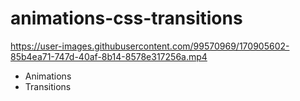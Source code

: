 # animations-css-transitions

https://user-images.githubusercontent.com/99570969/170905602-85b4ea71-747d-40af-8b14-8578e317256a.mp4

- Animations
- Transitions 
